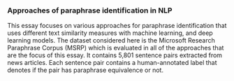 ### Approaches of paraphrase identification in NLP
This essay focuses on various approaches for paraphrase identification that uses different text similarity measures with machine learning, and deep learning models. The dataset considered here is the Microsoft Research Paraphrase Corpus (MSRP) which is evaluated in all of the approaches that are the focus of this essay. It contains 5,801 sentence pairs extracted from news articles. Each sentence pair contains a human-annotated label that denotes if the pair has paraphrase equivalence or not.
